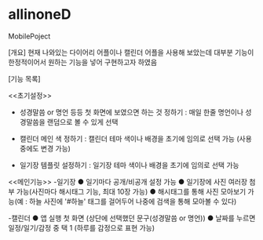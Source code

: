 # allinoneD
MobilePoject


[개요]
   현재 나와있는 다이어리 어플이나 캘린더 어플을 사용해 보았는데 대부분 기능이 한정적이어서 원하는 기능을 넣어 구현하고자 하였음
  
[기능 목록]
 
  <<초기설정>>
  - 성경말씀 or 명언 등등 첫 화면에 보였으면 하는 것 정하기
    : 매일 한줄 명언이나 성경말씀을 랜덤으로 볼 수 있게 선택
    
  - 캘린더 메인 색 정하기
    : 캘린더 테마 색이나 배경을 초기에 임의로 선택 가능
      (사용 중에도 변경 가능)
    
  - 일기장 템플릿 설정하기
    : 일기장 테마 색이나 배경을 초기에 임의로 선택 가능


  <<메인기능>>
  -일기장
    ● 일기마다 공개/비공개 설정 가능
    ● 일기장에 사진 여러장 첨부 가능(사진마다 해시태그 기능, 최대 10장 가능)
    ● 해시태그를 통해 사진 모아보기 가능(예 : 하늘 사진에 '#하늘' 태그를 걸어두어 나중에 검색을 통해 모아볼 수 있다)
    
  -캘린더 
    ● 앱 실행 첫 화면 (상단에 선택했던 문구(성경말씀 or 명언))
    ● 날짜를 누르면 일정/일기/감정 중 택 1
      (하루를 감정으로 표현 가능)

